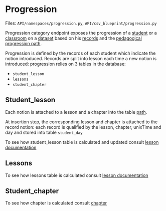 # Progression

Files: `API/namespaces/progression.py`, `API/csv_blueprint/progression.py` 


Progression category endpoint exposes the progression of a [student](stats/students.md) or a [classroom](stats/students.md) on a [dataset](stats/datasets.md) based on his [records](stats/records.md) and the [pedagogical progression path](stats/path.md).

Progression is defined by the records of each student which indicate the notion introduced. Records are split into lesson each time a new notion is introduced: progression relies on 3 tables in the database: 


- `student_lesson`
- `lessons`
- `student_chapter`


## Student_lesson

Each notion is attached to a lesson and a chapter into the table [path](stats/path.md).  

At insertion step, the corresponding lesson and chapter is attached to the record notion: each record is qualified by the lesson, chapter, unixTime and day and stored into table `student_day`

To see how student_lesson table is calculated and updated consult [lesson documentation](stats/lesson.md) 

## Lessons 

To see how lessons table is calculated consult [lesson documentation](stats/lesson.md)

## Student_chapter

To see how chapter is calculated consult [chapter](stats/chapter.md)